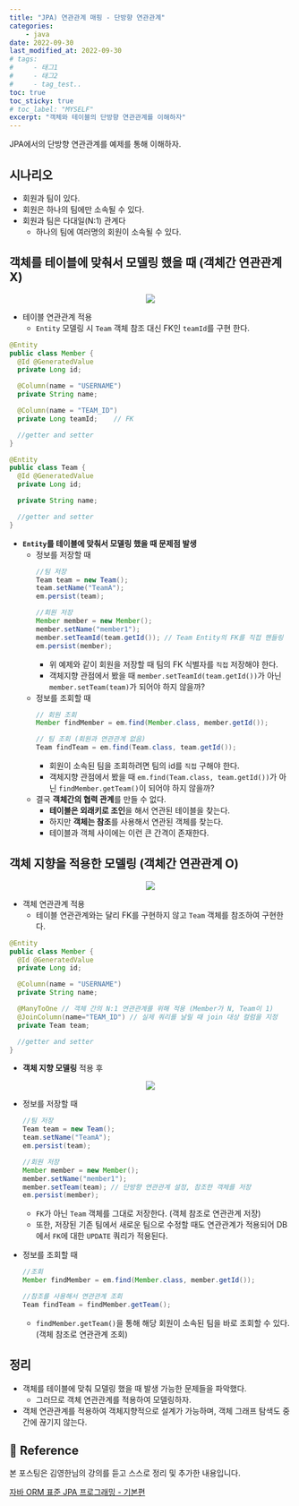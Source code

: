 ```yaml
---
title: "JPA) 연관관계 매핑 - 단방향 연관관계"
categories: 
    - java
date: 2022-09-30
last_modified_at: 2022-09-30
# tags:
#     - 태그1
#     - 태그2
#     - tag_test..
toc: true
toc_sticky: true
# toc_label: "MYSELF"
excerpt: "객체와 테이블의 단방향 연관관계를 이해하자"
---
```


JPA에서의 단방향 연관관계를 예제를 통해 이해하자.

## 시나리오
- 회원과 팀이 있다.
- 회원은 하나의 팀에만 소속될 수 있다.
- 회원과 팀은 다대일(N:1) 관계다
  - 하나의 팀에 여러명의 회원이 소속될 수 있다.

## 객체를 테이블에 맞춰서 모델링 했을 때 (객체간 연관관계 X)
<center><img src="https://user-images.githubusercontent.com/36228833/193238545-c124e888-9fbb-4883-8b57-229039ff7851.png"></center>

- 테이블 연관관계 적용
  - `Entity` 모델링 시 `Team` 객체 참조 대신 FK인 `teamId`를 구현 한다.  

```java
@Entity
public class Member { 
  @Id @GeneratedValue
  private Long id;

  @Column(name = "USERNAME")
  private String name;

  @Column(name = "TEAM_ID")
  private Long teamId;    // FK

  //getter and setter
}
```
```java
@Entity
public class Team {
  @Id @GeneratedValue
  private Long id;

  private String name;

  //getter and setter 
}
```

- **`Entity`를 테이블에 맞춰서 모델링 했을 때 문제점 발생**
  - 정보를 저장할 때
    ```java
    //팀 저장
    Team team = new Team();
    team.setName("TeamA");
    em.persist(team);

    //회원 저장
    Member member = new Member();
    member.setName("member1");
    member.setTeamId(team.getId()); // Team Entity의 FK를 직접 핸들링
    em.persist(member);
    ```
    - 위 예제와 같이 회원을 저장할 때 팀의 FK 식별자를 `직접` 저장해야 한다.
    - 객체지향 관점에서 봤을 때 `member.setTeamId(team.getId())`가 아닌 `member.setTeam(team)`가 되어야 하지 않을까?
  - 정보를 조회할 때
    ```java
    // 회원 조회
    Member findMember = em.find(Member.class, member.getId());

    // 팀 조회 (회원과 연관관계 없음)
    Team findTeam = em.find(Team.class, team.getId());
    ```
    - 회원이 소속된 팀을 조회하려면 팀의 id를 `직접` 구해야 한다.
    - 객체지향 관점에서 봤을 때 `em.find(Team.class, team.getId())`가 아닌 `findMember.getTeam()`이 되어야 하지 않을까?
  - 결국 **객체간의 협력 관계**를 만들 수 없다.
    - **테이블은 외래키로 조인**을 해서 연관된 테이블을 찾는다.
    - 하지만 **객체는 참조**를 사용해서 연관된 객체를 찾는다.
    - 테이블과 객체 사이에는 이런 큰 간격이 존재한다.

## 객체 지향을 적용한 모델링 (객체간 연관관계 O)
<center><img src="https://user-images.githubusercontent.com/36228833/193238678-a29802d1-75a2-4559-a8db-22a67ea42e0d.png"></center>

- 객체 연관관계 적용
  - 테이블 연관관계와는 달리 FK를 구현하지 않고 `Team` 객체를 참조하여 구현한다.  

```java
@Entity
public class Member { 
  @Id @GeneratedValue
  private Long id;

  @Column(name = "USERNAME")
  private String name;

  @ManyToOne // 객체 간의 N:1 연관관계를 위해 적용 (Member가 N, Team이 1)
  @JoinColumn(name="TEAM_ID") // 실제 쿼리를 날릴 때 join 대상 컬럼을 지정
  private Team team; 

  //getter and setter
}
```

- **객체 지향 모델링** 적용 후
<center><img src="https://user-images.githubusercontent.com/36228833/193238746-dba1e309-bdda-4d7c-87b4-abf322618ccf.png"></center>

  - 정보를 저장할 때
    ```java
    //팀 저장
    Team team = new Team();
    team.setName("TeamA");
    em.persist(team);

    //회원 저장
    Member member = new Member();
    member.setName("member1");
    member.setTeam(team); // 단방향 연관관계 설정, 참조한 객체를 저장
    em.persist(member);
    ```
    - `FK`가 아닌 `Team` 객체를 그대로 저장한다. (객체 참조로 연관관계 저장)
    - 또한, 저장된 기존 팀에서 새로운 팀으로 수정할 때도 연관관계가 적용되어 DB에서 `FK`에 대한 `UPDATE` 쿼리가 적용된다. 

  - 정보를 조회할 때
    ```java
    //조회
    Member findMember = em.find(Member.class, member.getId());

    //참조를 사용해서 연관관계 조회
    Team findTeam = findMember.getTeam();
    ```
    - `findMember.getTeam()`을 통해 해당 회원이 소속된 팀을 바로 조회할 수 있다. (객체 참조로 연관관계 조회)

## 정리
- 객체를 테이블에 맞춰 모델링 했을 때 발생 가능한 문제들을 파악했다.
  - 그러므로 객체 연관관계를 적용하여 모델링하자.
- 객체 연관관계를 적용하여 객체지향적으로 설계가 가능하며, 객체 그래프 탐색도 중간에 끊기지 않는다.

## 📣 Reference
본 포스팅은 김영한님의 강의를 듣고 스스로 정리 및 추가한 내용입니다.

[자바 ORM 표준 JPA 프로그래밍 - 기본편](https://www.inflearn.com/course/ORM-JPA-Basic/dashboard)<br/>
